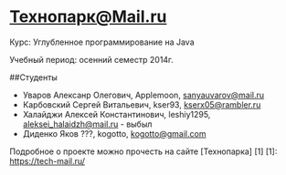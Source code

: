 Технопарк@Mail.ru
============
Курс: Углубленное программирование на Java

Учебный период: осенний семестр 2014г.

##Студенты
* Уваров Алексанр Олегович, Applemoon, sanyauvarov@mail.ru
* Карбовский Сергей Витальевич, kser93, kserx05@rambler.ru
* Халайджи Алексей Константинович, leshiy1295, aleksei_halaidzh@mail.ru - выбыл
* Диденко Яков ???, kogotto, kogotto@gmail.com

Подробное о проекте можно прочесть на сайте [Технопарка] [1]
[1]: https://tech-mail.ru/
